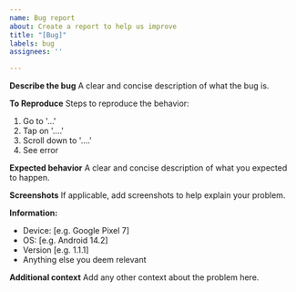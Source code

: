 ```yaml
---
name: Bug report
about: Create a report to help us improve
title: "[Bug]"
labels: bug
assignees: ''

---
```


**Describe the bug**
A clear and concise description of what the bug is.

**To Reproduce**
Steps to reproduce the behavior:
1. Go to '...'
2. Tap on '....'
3. Scroll down to '....'
4. See error

**Expected behavior**
A clear and concise description of what you expected to happen.

**Screenshots**
If applicable, add screenshots to help explain your problem.

**Information:**
 - Device: [e.g. Google Pixel 7]
 - OS: [e.g. Android 14.2]
 - Version [e.g. 1.1.1]
 - Anything else you deem relevant

**Additional context**
Add any other context about the problem here.
